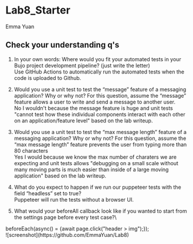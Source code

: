 # Lab8_Starter
Emma Yuan

## Check your understanding q's
1. In your own words: Where would you fit your automated tests in your Bujo project development pipeline? (just write the letter)\
Use GitHub Actions to automatically run the automated tests when the code is uploaded to Github.

2. Would you use a unit test to test the “message” feature of a messaging application? Why or why not? For this question, assume the “message” feature allows a user to write and send a message to another user.\
No I wouldn't because the message feature is huge and unit tests "cannot test how these individual components interact with each other on an application/feature level" based on the lab writeup.  

3. Would you use a unit test to test the “max message length” feature of a messaging application? Why or why not? For this question, assume the “max message length” feature prevents the user from typing more than 80 characters\
Yes I would because we know the max number of charaters we are expecting and unit tests allows "debugging on a small scale without many moving parts is much easier than inside of a large moving application" based on the lab writeup.  

4. What do you expect to happen if we run our puppeteer tests with the field “headless” set to true?\
Puppeteer will run the tests without a browser UI.

5. What would your beforeAll callback look like if you wanted to start from the settings page before every test case?\
<section>beforeEach(async() = {await page.click("header > img");});</section>
![screenshot](https://github.com/EmmaYuan/Lab8)
